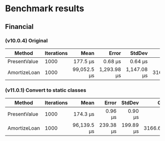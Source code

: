 # Benchmark results

## Financial

### (v10.0.4) Original

|       Method | Iterations |        Mean |       Error |      StdDev |      Gen0 |     Gen1 |   Allocated |
|------------- |----------- |------------:|------------:|------------:|----------:|---------:|------------:|
| PresentValue |       1000 |    177.5 μs |     0.68 μs |     0.64 μs |    2.1973 |        - |    23.46 KB |
| AmortizeLoan |       1000 | 99,052.5 μs | 1,293.98 μs | 1,147.08 μs | 3166.6667 | 166.6667 | 32456.32 KB |

### (v11.0.1) Convert to static classes

|       Method | Iterations |        Mean |     Error |    StdDev |      Gen0 |     Gen1 |  Allocated |
|------------- |----------- |------------:|----------:|----------:|----------:|---------:|-----------:|
| PresentValue |       1000 |    174.3 μs |   0.96 μs |   0.90 μs |         - |        - |          - |
| AmortizeLoan |       1000 | 96,139.5 μs | 239.38 μs | 199.89 μs | 3166.6667 | 333.3333 | 33192275 B |
